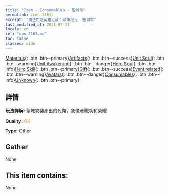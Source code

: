 ```yaml
---
title: "Item - Consumables - 聖城幣"
permalink: /con_2161/
excerpt: "魔法门之英雄无敌：战争纪元  聖城幣"
last_modified_at: 2021-07-21
locale: cn
ref: "con_2161.md"
toc: false
classes: wide
---
```

 [Materials](/ItemsCN/){: .btn .btn--primary}[Artifacts](/ItemsCN/Artifacts/){: .btn .btn--success}[Unit Soul](/ItemsCN/UnitSoul/){: .btn .btn--warning}[Unit Awakening](/ItemsCN/UnitAwakening/){: .btn .btn--danger}[Hero Soul](/ItemsCN/HeroSoul/){: .btn .btn--info}[Hero Skill](/ItemsCN/HeroSkill/){: .btn .btn--primary}[Gift](/ItemsCN/Gift/){: .btn .btn--success}[Event related](/ItemsCN/Events/){: .btn .btn--warning}[Avatars](/ItemsCN/Avatars/){: .btn .btn--danger}[Consumables](/ItemsCN/Consumables/){: .btn .btn--info}[Unknown](/ItemsCN/Unknown/){: .btn .btn--primary}

## 詳情
 **玩法詳解:** 聖城攻襲產出的代幣，象徵著戰功和榮耀

 **Quality:** <span style="color: #FF8C00">OK</span>

 **Type:** Other

## Gather

  None

## This item contains:

  None

